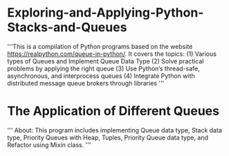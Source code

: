 # Exploring-and-Applying-Python-Stacks-and-Queues
'''This is a compilation of Python programs based on the website https://realpython.com/queue-in-python/. It covers the topics:
(1) Various types of Queues and Implement Queue Data Type
(2) Solve practical problems by applying the right queue
(3) Use Python’s thread-safe, asynchronous, and interprocess queues
(4) Integrate Python with distributed message queue brokers through libraries '''


# The Application of Different Queues
''' About: This program includes implementing Queue data type, Stack data type, Priority Queues with Heap, Tuples, Priority Queue data type, and Refactor using Mixin class. '''


